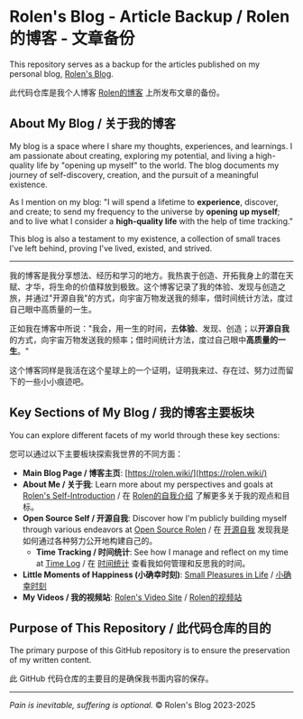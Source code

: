 # Rolen's Blog - Article Backup / Rolen的博客 - 文章备份

This repository serves as a backup for the articles published on my personal blog, [Rolen's Blog](https://rolen.wiki/).

此代码仓库是我个人博客 [Rolen的博客](https://rolen.wiki/) 上所发布文章的备份。

## About My Blog / 关于我的博客

My blog is a space where I share my thoughts, experiences, and learnings. I am passionate about creating, exploring my potential, and living a high-quality life by "opening up myself" to the world. The blog documents my journey of self-discovery, creation, and the pursuit of a meaningful existence.

As I mention on my blog: "I will spend a lifetime to **experience**, discover, and create; to send my frequency to the universe by **opening up myself**; and to live what I consider a **high-quality life** with the help of time tracking."

This blog is also a testament to my existence, a collection of small traces I've left behind, proving I've lived, existed, and strived.

---

我的博客是我分享想法、经历和学习的地方。我热衷于创造、开拓我身上的潜在天赋、才华，将生命的价值释放到极致。这个博客记录了我的体验、发现与创造之旅，并通过"开源自我"的方式，向宇宙万物发送我的频率，借时间统计方法，度过自己眼中高质量的一生。

正如我在博客中所说："我会，用一生的时间，去**体验**、发现、创造；以**开源自我**的方式，向宇宙万物发送我的频率；借时间统计方法，度过自己眼中**高质量的一生**。"

这个博客同样是我活在这个星球上的一个证明，证明我来过、存在过、努力过而留下的一些小小痕迹吧。

## Key Sections of My Blog / 我的博客主要板块

You can explore different facets of my world through these key sections:

您可以通过以下主要板块探索我世界的不同方面：

*   **Main Blog Page / 博客主页**: [https://rolen.wiki/](https://rolen.wiki/)
*   **About Me / 关于我**: Learn more about my perspectives and goals at [Rolen's Self-Introduction](https://rolen.wiki/about-me/) / 在 [Rolen的自我介绍](https://rolen.wiki/about-me/) 了解更多关于我的观点和目标。
*   **Open Source Self / 开源自我**: Discover how I'm publicly building myself through various endeavors at [Open Source Rolen](https://rolen.wiki/opensource-rolen/) / 在 [开源自我](https://rolen.wiki/opensource-rolen/) 发现我是如何通过各种努力公开地构建自己的。
    *   **Time Tracking / 时间统计**: See how I manage and reflect on my time at [Time Log](https://rolen.wiki/time-log/) / 在 [时间统计](https://rolen.wiki/time-log/) 查看我如何管理和反思我的时间。
*   **Little Moments of Happiness (小确幸时刻)**: [Small Pleasures in Life](https://rolen.wiki/small-pleasures-in-life/) / [小确幸时刻](https://rolen.wiki/small-pleasures-in-life/)
*   **My Videos / 我的视频站**: [Rolen's Video Site](http://v.rolen.wiki/) / [Rolen的视频站](http://v.rolen.wiki/)

## Purpose of This Repository / 此代码仓库的目的

The primary purpose of this GitHub repository is to ensure the preservation of my written content.

此 GitHub 代码仓库的主要目的是确保我书面内容的保存。

---

*Pain is inevitable, suffering is optional.* © Rolen's Blog 2023-2025
